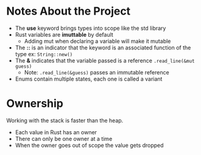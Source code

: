 # Notes About the Project

- The **use** keyword brings types into scope like the std library
- Rust variables are **imuttable** by default
  - Adding mut when declaring a variable will make it mutable
- The **::** is an indicator that the keyword is an associated function of the type ex: ```String::new()```
- The **&** indicates that the variable passed is a reference ```.read_line(&mut guess)```
  - Note: ```.read_line(&guess)``` passes an immutable reference
- Enums contain multiple states, each one is called a variant

# Ownership

Working with the stack is faster than the heap.

- Each value in Rust has an owner
- There can only be one owner at a time
- When the owner goes out of scope the value gets dropped

